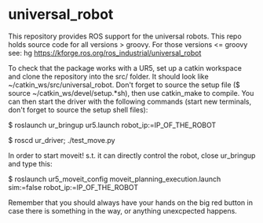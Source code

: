 universal_robot
===============

This repository provides ROS support for the universal robots.  This repo holds source code for all versions > groovy.  For those versions <= groovy see: hg https://kforge.ros.org/ros_industrial/universal_robot

To check that the package works with a UR5, set up a catkin workspace and clone the repository into the src/ folder. It should look like ~/catkin_ws/src/universal_robot. Don't forget to source the setup file ($ source ~/catkin_ws/devel/setup.*sh), then use catkin_make to compile.
You can then start the driver with the following commands (start new terminals, don't forget to source the setup shell files):

$ roslaunch ur_bringup ur5.launch robot_ip:=IP_OF_THE_ROBOT

$ roscd ur_driver; ./test_move.py


In order to start moveit! s.t. it can directly control the robot, close ur_bringup and type this:

$ roslaunch ur5_moveit_config moveit_planning_execution.launch sim:=false robot_ip:=IP_OF_THE_ROBOT

Remember that you should always have your hands on the big red button in case there is something in the way, or anything unexcpected happens.
